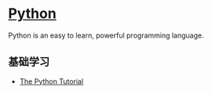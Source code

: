 # [Python](https://openset.github.io/Python/)
Python is an easy to learn, powerful programming language.

## 基础学习
- [The Python Tutorial](https://docs.python.org/3/tutorial/index.html)
